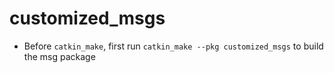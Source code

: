 # customized_msgs

+ Before `catkin_make`, first run `catkin_make --pkg customized_msgs` to build the msg package